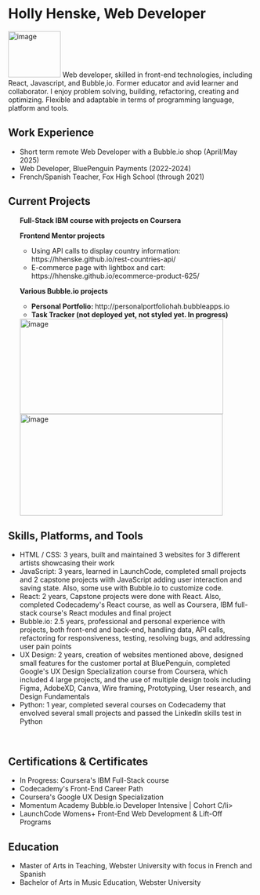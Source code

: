 <h1>Holly Henske, Web Developer</h1> <img width="107" height="94" alt="image" src="https://github.com/user-attachments/assets/ae96f0dc-39b4-4fac-a8c4-43525cd17c70" />


<body>
Web developer, skilled in front-end technologies, including React, Javascript, and Bubble,io. Former educator and avid learner and collaborator. I enjoy problem solving, building, refactoring, creating and optimizing. Flexible and adaptable in terms of programming language, platform and tools.
 
<h2>Work Experience</h2>
<ul>
 <li>Short term remote Web Developer with a Bubble.io shop (April/May 2025)</li>
 <li>Web Developer, BluePenguin Payments (2022-2024)</li>
 <li>French/Spanish Teacher, Fox High School (through 2021)</li>
</ul>

<h2>Current Projects</h2>
<ol>
<p><strong>Full-Stack IBM course with projects on Coursera</strong></p>
<p><strong>Frontend Mentor projects</strong></p>
 <ul>
  <li>Using API calls to display country information: https://hhenske.github.io/rest-countries-api/</li>
  <li>E-commerce page with lightbox and cart: https://hhenske.github.io/ecommerce-product-625/</li>
 </ul>
<p><strong>Various Bubble.io projects</strong></p>
<ul>
  <li><strong>Personal Portfolio: </strong> http://personalportfoliohah.bubbleapps.io</li>
  <li><strong>Task Tracker (not deployed yet, not styled yet. In progress)</strong></li>
 </ul>
 <img width="415" height="194" alt="image" src="https://github.com/user-attachments/assets/e80225a0-2088-4fdc-add8-d7e7bab5184c" />
 <img width="414" height="207" alt="image" src="https://github.com/user-attachments/assets/430e9340-1ba9-4955-8864-e622ef00a492" />
 </ol>

<h2>Skills, Platforms, and Tools</h2>
<ul>
 <li>HTML / CSS: 3 years, built and maintained 3 websites for 3 different artists showcasing their work</li>
 <li>JavaScript: 3 years, learned in LaunchCode, completed small projects and 2 capstone projects wiith JavaScript adding user interaction and saving state. Also, some use with Bubble.io to customize code.</li>
 <li>React: 2 years, Capstone projects were done with React. Also, completed Codecademy's React course, as well as Coursera, IBM full-stack course's React modules and final project</li>
 <li>Bubble.io: 2.5 years, professional and personal experience with projects, both front-end and back-end, handling data, API calls, refactoring for responsiveness, testing, resolving bugs, and addressing user pain points</li>
 <li>UX Design: 2 years, creation of websites mentioned above, designed small features for the customer portal at BluePenguin, completed Google's UX Design Specialization course from Coursera, which included 4 large projects, and the use of multiple design tools including Figma, AdobeXD, Canva, Wire framing, Prototyping, User research, and Design Fundamentals</li>
 <li>Python: 1 year, completed several courses on Codecademy that envolved several small projects and passed the LinkedIn skills test in Python</li>
</ul> 
<br />
<h2>Certifications & Certificates</h2>
<ul>
 <li>In Progress: Coursera's IBM Full-Stack course</li>
 <li>Codecademy's Front-End Career Path</li>
 <li>Coursera's Google UX Design Specialization</li>
 <li>Momentum Academy Bubble.io Developer Intensive | Cohort C/li>
 <li>LaunchCode Womens+ Front-End Web Development & Lift-Off Programs</li>
</ul>

<h2>Education</h2>
<ul>
<li>Master of Arts in Teaching, Webster University with focus in French and Spanish</li>
<li>Bachelor of Arts in Music Education, Webster University</li>
</ul>
  
</body>


